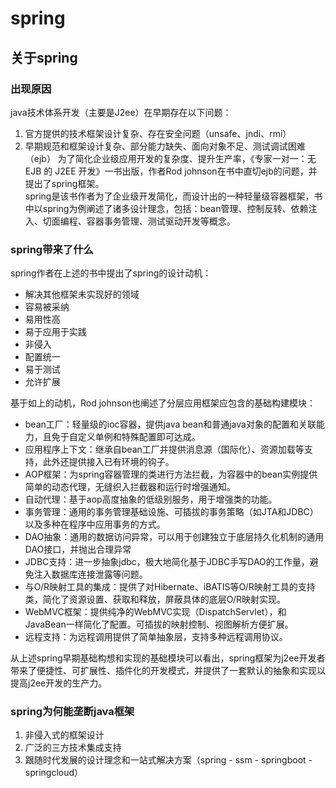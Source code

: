 # spring
## 关于spring
### 出现原因
java技术体系开发（主要是J2ee）在早期存在以下问题：
1. 官方提供的技术框架设计复杂、存在安全问题（unsafe、jndi、rmi）
2. 早期规范和框架设计复杂、部分能力缺失、面向对象不足、测试调试困难（ejb）
为了简化企业级应用开发的复杂度、提升生产率，《专家一对一：无 EJB 的 J2EE 开发》一书出版，作者Rod johnson在书中直切ejb的问题，并提出了spring框架。  
spring是该书作者为了企业级开发简化，而设计出的一种轻量级容器框架，书中以spring为例阐述了诸多设计理念，包括：bean管理、控制反转、依赖注入、切面编程、容器事务管理、测试驱动开发等概念。  

### spring带来了什么
spring作者在上述的书中提出了spring的设计动机：
- 解决其他框架未实现好的领域
- 容易被采纳
- 易用性高
- 易于应用于实践
- 非侵入
- 配置统一
- 易于测试
- 允许扩展

基于如上的动机，Rod johnson也阐述了分层应用框架应包含的基础构建模块：
- bean工厂：轻量级的ioc容器，提供java bean和普通java对象的配置和关联能力，且免于自定义单例和特殊配置即可达成。
- 应用程序上下文：继承自bean工厂并提供消息源（国际化）、资源加载等支持，此外还提供接入已有环境的钩子。
- AOP框架：为spring容器管理的类进行方法拦截，为容器中的bean实例提供简单的动态代理，无缝织入拦截器和运行时增强通知。
- 自动代理：基于aop高度抽象的低级别服务，用于增强类的功能。
- 事务管理：通用的事务管理基础设施、可插拔的事务策略（如JTA和JDBC）以及多种在程序中应用事务的方式。
- DAO抽象：通用的数据访问异常，可以用于创建独立于底层持久化机制的通用DAO接口，并抛出合理异常
- JDBC支持：进一步抽象jdbc，极大地简化基于JDBC手写DAO的工作量，避免注入数据库连接泄露等问题。
- 与O/R映射工具的集成：提供了对Hibernate、iBATIS等O/R映射工具的支持类，简化了资源设置、获取和释放，屏蔽具体的底层O/R映射实现。
- WebMVC框架：提供纯净的WebMVC实现（DispatchServlet），和JavaBean一样简化了配置。可插拔的映射控制、视图解析方便扩展。
- 远程支持：为远程调用提供了简单抽象层，支持多种远程调用协议。

从上述spring早期基础构想和实现的基础模块可以看出，spring框架为j2ee开发者带来了便捷性、可扩展性、插件化的开发模式，并提供了一套默认的抽象和实现以提高j2ee开发的生产力。

### spring为何能垄断java框架
1. 非侵入式的框架设计
2. 广泛的三方技术集成支持
3. 跟随时代发展的设计理念和一站式解决方案（spring - ssm - springboot -springcloud）